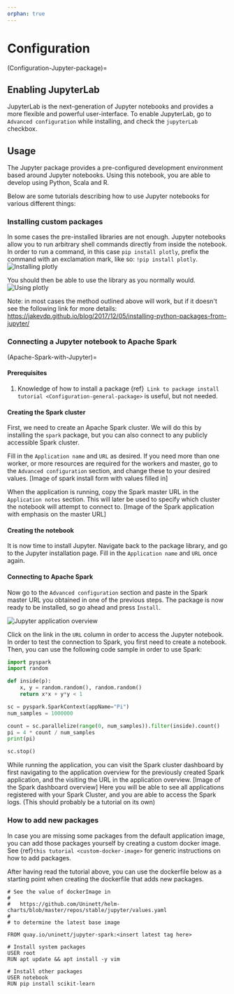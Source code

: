```yaml
---
orphan: true
---
```


# Configuration

(Configuration-Jupyter-package)=

## Enabling JupyterLab
JupyterLab is the next-generation of Jupyter notebooks and provides a more
flexible and powerful user-interface. To enable JupyterLab, go to `Advanced
configuration` while installing, and check the `jupyterLab` checkbox.

## Usage
The Jupyter package provides a pre-configured development environment based
around Jupyter notebooks. Using this notebook, you are able to develop using
Python, Scala and R.

Below are some tutorials describing how to use Jupyter notebooks for various different things:

### Installing custom packages
In some cases the pre-installed libraries are not enough. Jupyter notebooks
allow you to run arbitrary shell commands directly from inside the notebook.
In order to run a command, in this case `pip install plotly`, prefix the
command with an exclamation mark, like so: `!pip install plotly`.
![Installing plotly](./jupyter_pip_install.png)

You should then be able to use the library as you normally would.
![Using plotly](./jupyter_plotly.png)

Note: in most cases the method outlined above will work, but if it doesn't see the following link for more details:
https://jakevdp.github.io/blog/2017/12/05/installing-python-packages-from-jupyter/

### Connecting a Jupyter notebook to Apache Spark

(Apache-Spark-with-Jupyter)=

#### Prerequisites
1. Knowledge of how to install a package {ref}` Link to package install tutorial <Configuration-general-package>`
 is useful, but not needed.

#### Creating the Spark cluster
First, we need to create an Apache Spark cluster. We will do this by installing
the `spark` package, but you can also connect to any publicly accessible
Spark cluster.

Fill in the `Application name` and `URL` as desired. If you need more than one
worker, or more resources are required for the workers and master, go to the
`Advanced configuration` section, and change these to your desired values.
[Image of spark install form with values filled in]

When the application is running, copy the Spark master URL in the
`Application notes` section. This will later be used to specify which cluster
the notebook will attempt to connect to.
[Image of the Spark application with emphasis on the master URL]

#### Creating the notebook
It is now time to install Jupyter. Navigate back to the package library, and
go to the Jupyter installation page. Fill in the `Application name` and `URL`
once again.

#### Connecting to Apache Spark
Now go to the `Advanced configuration` section and paste in
the Spark master URL you obtained in one of the previous steps.
The package is now ready to be installed, so go ahead and press `Install`.

![Jupyter application overview](./jupyter_application_overview.png)

Click on the link in the `URL` column in order to access the Jupyter notebook.
In order to test the connection to Spark, you first need to create a
notebook. Then, you can use the following code sample in order to use Spark:
```python
import pyspark
import random

def inside(p):
	x, y = random.random(), random.random()
	return x*x + y*y < 1

sc = pyspark.SparkContext(appName="Pi")
num_samples = 1000000

count = sc.parallelize(range(0, num_samples)).filter(inside).count()
pi = 4 * count / num_samples
print(pi)

sc.stop()
```
While running the application, you can visit the Spark cluster dashboard by
first navigating to the application overview for the previously created Spark
application, and the visiting the URL in the application overview.
[Image of the Spark dashboard overview]
Here you will be able to see all applications registered with your Spark
Cluster, and you are able to access the Spark logs. (This should probably be a tutorial on its own)

### How to add new packages
In case you are missing some packages from the default application image, you can add those packages yourself by creating a custom docker image.
See  {ref}`this tutorial <custom-docker-image>` for generic instructions on how to add packages.

After having read the tutorial above, you can use the dockerfile below as a starting point when creating the dockerfile that adds new packages.
```
# See the value of dockerImage in
#
#   https://github.com/Uninett/helm-charts/blob/master/repos/stable/jupyter/values.yaml
#
# to determine the latest base image

FROM quay.io/uninett/jupyter-spark:<insert latest tag here>

# Install system packages
USER root
RUN apt update && apt install -y vim

# Install other packages
USER notebook
RUN pip install scikit-learn
```
